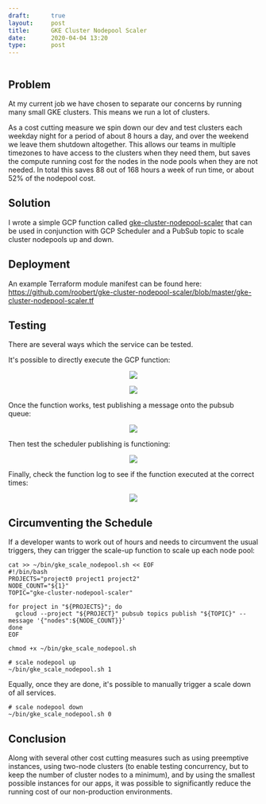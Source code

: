 ```yaml
---
draft:      true
layout:     post
title:      GKE Cluster Nodepool Scaler
date:       2020-04-04 13:20
type:       post
---
```


<p align="center">
<img src="" class="img-header-600" />
</p>

## Problem

At my current job we have chosen to separate our concerns by running many small GKE clusters. This means we run a lot of clusters.

As a cost cutting measure we spin down our dev and test clusters each weekday night for a period of about 8 hours a day, and over the weekend we leave them shutdown altogether. This allows our teams in multiple timezones to have access to the clusters when they need them, but saves the compute running cost for the nodes in the node pools when they are not needed. In total this saves 88 out of 168 hours a week of run time, or about 52% of the nodepool cost.

## Solution

I wrote a simple GCP function called [gke-cluster-nodepool-scaler](https://github.com/roobert/gke-cluster-nodepool-scaler) that can be used in conjunction with GCP Scheduler and a PubSub topic to scale cluster nodepools up and down.

## Deployment

An example Terraform module manifest can be found here: https://github.com/roobert/gke-cluster-nodepool-scaler/blob/master/gke-cluster-nodepool-scaler.tf

## Testing

There are several ways which the service can be tested.

It's possible to directly execute the GCP function:
<p align="center">
<img class="gcp-border" src="https://github.com/roobert/roobert.github.io/raw/master/images/gke_scaler/gcp_function_test.png"/>
</p>
<p align="center">
<img class="gcp-border" src="https://github.com/roobert/roobert.github.io/raw/master/images/gke_scaler/gcp_function_test_log.png"/>
</p>

Once the function works, test publishing a message onto the pubsub queue:
<p align="center">
<img class="gcp-border" src="https://github.com/roobert/roobert.github.io/raw/master/images/gke_scaler/pubsub_test.png"/>
</p>

Then test the scheduler publishing is functioning:
<p align="center">
<img class="gcp-border" src="https://github.com/roobert/roobert.github.io/raw/master/images/gke_scaler/scheduler_test.png"/>
</p>

Finally, check the function log to see if the function executed at the correct times:
<p align="center">
<img class="gcp-border" src="https://github.com/roobert/roobert.github.io/raw/master/images/gke_scaler/gcp_function_log.png"/>
</p>


## Circumventing the Schedule

If a developer wants to work out of hours and needs to circumvent the usual triggers, they can trigger the scale-up function to scale up each node pool:
```
cat >> ~/bin/gke_scale_nodepool.sh << EOF
#!/bin/bash
PROJECTS="project0 project1 project2"
NODE_COUNT="${1}"
TOPIC="gke-cluster-nodepool-scaler"

for project in "${PROJECTS}"; do
  gcloud --project "${PROJECT}" pubsub topics publish "${TOPIC}" --message '{"nodes":${NODE_COUNT}}'
done
EOF

chmod +x ~/bin/gke_scale_nodepool.sh

# scale nodepool up
~/bin/gke_scale_nodepool.sh 1
```

Equally, once they are done, it's possible to manually trigger a scale down of all services.
```
# scale nodepool down
~/bin/gke_scale_nodepool.sh 0
```

## Conclusion

Along with several other cost cutting measures such as using preemptive instances, using two-node clusters (to enable testing concurrency, but to keep the number of cluster nodes to a minimum), and by using the smallest possible instances for our apps, it was possible to significantly reduce the running cost of our non-production environments.
